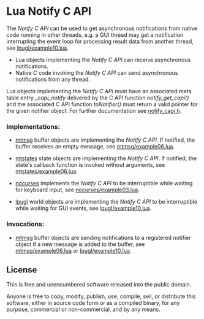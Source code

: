 # Lua Notify C API 
<!-- ---------------------------------------------------------------------------------------- -->

The *Notify C API* can be used to get asynchronous notifications from native code running 
in other threads, e.g. a GUI thread may get a notification interrupting the event loop for
processing result data from another thread, see [lpugl/example10.lua].

   * Lua objects implementing the *Notify C API* can receive asynchronous notifications.
   * Native C code invoking the *Notify C API* can send asynchronous notifications from any thread.

Lua objects implementing the *Notify C API* must
have an associated meta table entry *_capi_notify* delivered by
the C API function *notify_get_capi()* and the associated 
C API function *toNotifier()* must return a valid pointer for the given 
notifier object. For further documentation see [notify_capi.h](./notify_capi.h).

<!-- ---------------------------------------------------------------------------------------- -->

### Implementations:

   * [mtmsg] buffer objects are implementing the *Notify C API*. If notified, the buffer
     receives an empty message, see [mtmsg/example06.lua].

   * [mtstates] state objects are implementing the *Notify C API*. If notified, the state's
     callback function is invoked without arguments, see [mtstates/example06.lua].

   * [nocurses] implements the *Notify C API* to be interruptible while waiting
     for keyboard input,  see [nocurses/example03.lua].

   * [lpugl] world objects are implementing the *Notify C API* to be interruptible while 
     waiting for GUI events, see [lpugl/example10.lua].


### Invocations:

   * [mtmsg] buffer objects are sending notifications to a registered notifier object
     if a new message is added to the buffer, see [mtmsg/example06.lua] 
     or [lpugl/example10.lua].

<!-- ---------------------------------------------------------------------------------------- -->

[mtmsg]:                  https://github.com/osch/lua-mtmsg
[mtmsg/example06.lua]:    https://github.com/osch/lua-mtmsg/blob/master/examples/example06.lua

[mtstates]:               https://github.com/osch/lua-mtstates
[mtstates/example06.lua]: https://github.com/osch/lua-mtstates/blob/master/examples/example06.lua

[nocurses]:               https://github.com/osch/lua-nocurses
[nocurses/example03.lua]: https://github.com/osch/lua-nocurses/blob/master/examples/example03.lua

[lpugl]:                  https://github.com/osch/lua-lpugl
[lpugl/example10.lua]:    https://github.com/osch/lua-lpugl/blob/master/example/example10.lua


<!-- ---------------------------------------------------------------------------------------- -->

## License 

This is free and unencumbered software released into the public domain.

Anyone is free to copy, modify, publish, use, compile, sell, or distribute this
software, either in source code form or as a compiled binary, for any purpose,
commercial or non-commercial, and by any means.

<!-- ---------------------------------------------------------------------------------------- -->
